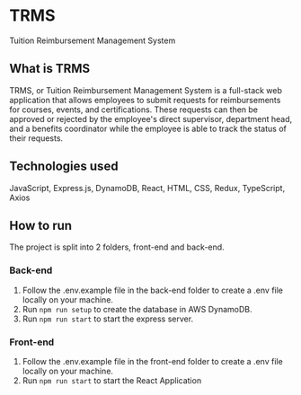# TRMS
Tuition Reimbursement Management System

## What is TRMS
TRMS, or Tuition Reimbursement Management System is a full-stack web application that allows employees to submit requests for reimbursements for courses, events, and certifications. These requests can then be approved or rejected by the employee's direct supervisor, department head, and a benefits coordinator while the employee is able to track the status of their requests.

## Technologies used
JavaScript, Express.js, DynamoDB, React, HTML, CSS, Redux, TypeScript, Axios

## How to run
The project is split into 2 folders, front-end and back-end.
### Back-end
1. Follow the .env.example file in the back-end folder to create a .env file locally on your machine.
2. Run `npm run setup` to create the database in AWS DynamoDB.
3. Run `npm run start` to start the express server.

### Front-end
1. Follow the .env.example file in the front-end folder to create a .env file locally on your machine.
2. Run `npm run start` to start the React Application 
